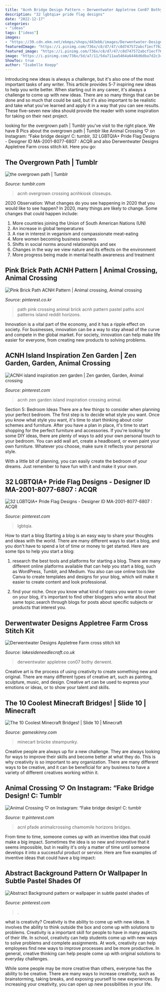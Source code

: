 ```yaml
---
title: "Acnh Bridge Design Pattern ~ Derwentwater Appletree Con07 Bothy Derwent"
description: "32 lgbtqia+ pride flag designs"
date: "2022-12-17"
categories:
- "ideas"
tags: ["ideas"]
images:
- "https://39.cdn.ekm.net/ekmps/shops/d43ebb/images/Derwentwater-Designs-Appletree-Farm-cross-stitch-kit-37761-p.jpg?v=1"
featuredImage: "https://i.pinimg.com/736x/c8/d7/47/c8d747572abcf1ecf762862575463817.jpg"
featured_image: "https://i.pinimg.com/736x/c8/d7/47/c8d747572abcf1ecf762862575463817.jpg"
image: "https://i.pinimg.com/736x/5d/a7/11/5da711aa5464a6446d6dba7d2c34efe8.jpg"
ShowToc: true
author: "Isabelle Koepp"
---
```



Introducing new ideas is always a challenge, but it's also one of the most important tasks of any writer. This article provides 5-7 inspiring new ideas to help you write better.
When starting out in any career, it's always a challenge to come up with new ideas. There are so many things that can be done and so much that could be said, but it's also important to be realistic and take what you've learned and apply it in a way that you can see results. These five-seven new idea should provide the reader with some inspiration for taking on their next project.

	

		
looking for the overgrown path | Tumblr you've visit to the right place. We have 8 Pics about the overgrown path | Tumblr like Animal Crossing ♡ on Instagram: “Fake bridge design! C: tumblr, 32 LGBTQIA+ Pride Flag Designs - Designer ID MA-2001-8077-6807 : ACQR and also Derwentwater Designs Appletree Farm cross stitch kit. Here you go:
		
    
## The Overgrown Path | Tumblr

<img loading=lazy src="https://64.media.tumblr.com/03ed238892f52baaa944532ac6c2e875/abde3fe81a23632f-54/s1280x1920/bd290b1c32db62e8a25afd4f41434d3a7a2048f1.jpg" onerror="this.onerror=null;this.src='https://tse4.mm.bing.net/th?id=OIP.DGo-ePzS--2UUEQB6aji8wHaEK&amp;pid=15.1';" alt="the overgrown path | Tumblr">

_Source: tumblr.com_

>acnh overgrown crossing acnhkiosk closeups. 

	

2020 Observation: What changes do you see happening in 2020 that you would like to see happen?
In 2020, many things are likely to change. Some changes that could happen include:
1. More countries joining the Union of South American Nations (UN) 
2. An increase in global temperatures 
3. A rise in interest in veganism and compassionate meat-eating 
4. More women becoming business owners 
5. Shifts in social norms around relationships and sex 
6. Changes in the way we view nature and its effects on the environment 
7. More progress being made in mental health awareness and treatment 

    
## Pink Brick Path ACNH Pattern | Animal Crossing, Animal Crossing

<img loading=lazy src="https://i.pinimg.com/736x/bd/ac/27/bdac27f8d7f681987d1034cdad77458c.jpg" onerror="this.onerror=null;this.src='https://tse1.mm.bing.net/th?id=OIP.4TM-Fm8SRALixuOoin4QkgHaKq&amp;pid=15.1';" alt="Pink Brick Path ACNH Pattern | Animal crossing, Animal crossing">

_Source: pinterest.co.kr_

>path pink crossing animal brick acnh pattern pastel paths acnl patterns island reddit horizons. 

	

Innovation is a vital part of the economy, and it has a ripple effect on society. For businesses, innovation can be a way to stay ahead of the curve and compete in the global market. For society, innovation can help make life easier for everyone, from creating new products to solving problems.

    
## ACNH Island Inspiration Zen Garden | Zen Garden, Garden, Animal Crossing

<img loading=lazy src="https://i.pinimg.com/736x/66/b4/67/66b4675b097bde749cf6bd4dea901615.jpg" onerror="this.onerror=null;this.src='https://tse4.mm.bing.net/th?id=OIP.CaQhBms0Zht0rQXSF-cPogHaEK&amp;pid=15.1';" alt="ACNH island inspiration zen garden | Zen garden, Garden, Animal crossing">

_Source: pinterest.com_

>acnh zen garden island inspiration crossing animal. 

	

Section 5: Bedroom Ideas
There are a few things to consider when planning your perfect bedroom. The first step is to decide what style you want. Once you know what style you want, it's time to start thinking about color schemes and furniture. After you have a plan in place, it's time to start shopping for the perfect furniture and accessories.
If you're looking for some DIY ideas, there are plenty of ways to add your own personal touch to your bedroom. You can add wall art, create a headboard, or even paint your own furniture. Whatever you choose, make sure it reflects your personal style.

With a little bit of planning, you can easily create the bedroom of your dreams. Just remember to have fun with it and make it your own.

    
## 32 LGBTQIA+ Pride Flag Designs - Designer ID MA-2001-8077-6807 : ACQR

<img loading=lazy src="https://i.pinimg.com/736x/5d/a7/11/5da711aa5464a6446d6dba7d2c34efe8.jpg" onerror="this.onerror=null;this.src='https://tse1.mm.bing.net/th?id=OIP.FdxY6drf1I0hU_Jm-0FLoQHaIV&amp;pid=15.1';" alt="32 LGBTQIA+ Pride Flag Designs - Designer ID MA-2001-8077-6807 : ACQR">

_Source: pinterest.com_

>lgbtqia. 

	

How to start a blog
Starting a blog is an easy way to share your thoughts and ideas with the world. There are many different ways to start a blog, and you don't have to spend a lot of time or money to get started. Here are some tips to help you start a blog: 
1. research the best tools and platforms for starting a blog. There are many different online platforms available that can help you start a blog, such as WordPress, Tumblr, and Medium. You also can use online tools like Canva to create templates and designs for your blog, which will make it easier to create content and look professional. 

2. find your niche. Once you know what kind of topics you want to cover on your blog, it's important to find other bloggers who write about that same topic.search through blogs for posts about specific subjects or products that interest you.

    
## Derwentwater Designs Appletree Farm Cross Stitch Kit

<img loading=lazy src="https://39.cdn.ekm.net/ekmps/shops/d43ebb/images/Derwentwater-Designs-Appletree-Farm-cross-stitch-kit-37761-p.jpg?v=1" onerror="this.onerror=null;this.src='https://tse2.mm.bing.net/th?id=OIP._0F3gUJKDGYSRh632gYMMgHaGT&amp;pid=15.1';" alt="Derwentwater Designs Appletree Farm cross stitch kit">

_Source: lakesideneedlecraft.co.uk_

>derwentwater appletree con07 bothy derwent. 

	

Creative art is the process of using creativity to create something new and original. There are many different types of creative art, such as painting, sculpture, music, and design. Creative art can be used to express your emotions or ideas, or to show your talent and skills.

    
## The 10 Coolest Minecraft Bridges! | Slide 10 | Minecraft

<img loading=lazy src="https://res.cloudinary.com/lmn/image/upload/e_sharpen:100/f_auto,fl_lossy,q_auto/v1/gameskinnyc/v/a/7/va7wvo7-93a9a.jpg" onerror="this.onerror=null;this.src='https://tse4.mm.bing.net/th?id=OIP.dH-P59R9F0KUMiqLKuIWMgHaFn&amp;pid=15.1';" alt="The 10 Coolest Minecraft Bridges! | Slide 10 | Minecraft">

_Source: gameskinny.com_

>minecart brücke steampunky. 

	

Creative people are always up for a new challenge. They are always looking for ways to improve their skills and become better at what they do. This is why creativity is so important to any organization. There are many different ways to be creative, and it can be beneficial for any business to have a variety of different creatives working within it.

    
## Animal Crossing ♡ On Instagram: “Fake Bridge Design! C: Tumblr

<img loading=lazy src="https://i.pinimg.com/736x/c8/d7/47/c8d747572abcf1ecf762862575463817.jpg" onerror="this.onerror=null;this.src='https://tse2.mm.bing.net/th?id=OIP.hfuAWiTu1L52sDpLBpXJWAHaHa&amp;pid=15.1';" alt="Animal Crossing ♡ on Instagram: “Fake bridge design! C: tumblr">

_Source: tr.pinterest.com_

>acnl pfade animalcrossing chamomile horizons bridges. 

	

From time to time, someone comes up with an inventive idea that could make a big impact. Sometimes the idea is so new and innovative that it seems impossible, but in reality it's only a matter of time until someone develops it into a successful product or service. Here are five examples of inventive ideas that could have a big impact: 

    
## Abstract Background Pattern Or Wallpaper In Subtle Pastel Shades Of

<img loading=lazy src="https://i.pinimg.com/736x/c1/10/92/c1109248da577528d3c0568080696485.jpg" onerror="this.onerror=null;this.src='https://tse4.mm.bing.net/th?id=OIP._VAV9dckwUggif5MYMI8jgHaHa&amp;pid=15.1';" alt="Abstract Background pattern or wallpaper in subtle pastel shades of">

_Source: pinterest.com_

>. 

	

what is creativity?
Creativity is the ability to come up with new ideas. It involves the ability to think outside the box and come up with solutions to problems.
Creativity is a important skill for people to have in many aspects of their life. In school, creativity can help students come up with new ways to solve problems and complete assignments. At work, creativity can help employees find new ways to improve processes and be more productive. In general, creative thinking can help people come up with original solutions to everyday challenges.

While some people may be more creative than others, everyone has the ability to be creative. There are many ways to increase creativity, such as brainstorming, taking breaks, and exposing yourself to new experiences. By increasing your creativity, you can open up new possibilities in your life.

